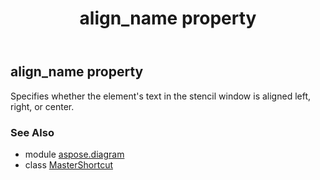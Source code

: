 ﻿---
title: align_name property
second_title: Aspose.Diagram for Python via .NET API References
description: 
type: docs
weight: 30
url: /python-net/aspose.diagram/mastershortcut/align_name/
is_root: false
---

## align_name property


Specifies whether the element's text in the stencil window is aligned left, right, or center.

### See Also
* module [aspose.diagram](../../)
* class [MasterShortcut](/diagram/python-net/aspose.diagram/mastershortcut)
